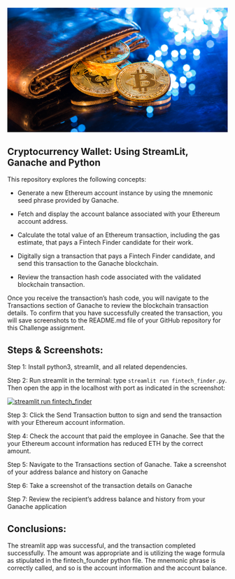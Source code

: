 ![An image shows a wallet with bitcoin.](Images/19-4-challenge-image.png)
## Cryptocurrency Wallet: Using StreamLit, Ganache and Python

 
This repository explores the following concepts: 

* Generate a new Ethereum account instance by using the mnemonic seed phrase provided by Ganache.

* Fetch and display the account balance associated with your Ethereum account address.

* Calculate the total value of an Ethereum transaction, including the gas estimate, that pays a Fintech Finder candidate for their work.

* Digitally sign a transaction that pays a Fintech Finder candidate, and send this transaction to the Ganache blockchain.

* Review the transaction hash code associated with the validated blockchain transaction.

Once you receive the transaction’s hash code, you will navigate to the Transactions section of Ganache to review the blockchain transaction details. To confirm that you have successfully created the transaction, you will save screenshots to the README.md file of your GitHub repository for this Challenge assignment.
 
## Steps & Screenshots:

Step 1: Install python3, streamlit, and all related dependencies. 

Step 2: Run streamlit in the terminal: type `streamlit run fintech_finder.py`. Then open the app in the localhost with port as indicated in the screenshot: 

[![streamlit run fintech_finder](https://github.com/benjaminweymouth/Ethereum-StreamLit-Python-Work/blob/main/Resources/Screenshots1.png)](https://github.com/benjaminweymouth/Ethereum-StreamLit-Python-Work/edit/main/README.md)

Step 3: Click the Send Transaction button to sign and send the transaction with your Ethereum account information.

Step 4: Check the account that paid the employee in Ganache. See that the your Ethereum account information has reduced ETH by the correct amount. 

Step 5: Navigate to the Transactions section of Ganache. Take a screenshot of your address balance and history on Ganache

Step 6: Take a screenshot of the transaction details on Ganache

Step 7: Review the recipient’s address balance and history from your Ganache application

## Conclusions: 

The streamlit app was successful, and the transaction completed successfully. The amount was appropriate and is utilizing the wage formula as stipulated in the fintech_founder python file. The mnemonic phrase is correctly called, and so is the account information and the account balance. 
